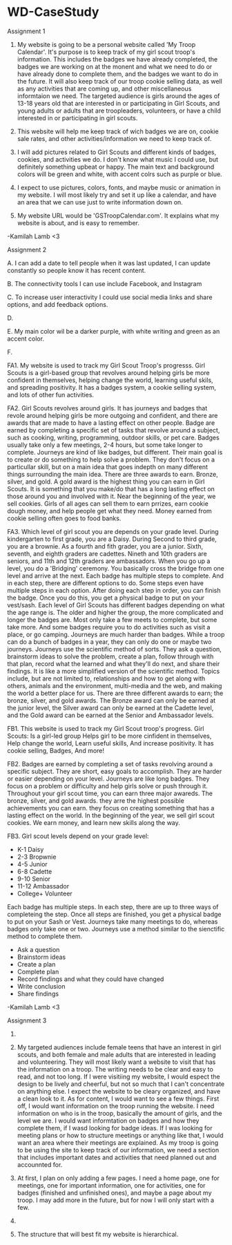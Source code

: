# WD-CaseStudy
Assignment 1


1. My website is going to be a personal website called 'My Troop Calendar'. It's purpose is to keep track of my girl scout troop's information. This includes the badges we have already completed, the badges we are working on at the monent and what we need to do or have already done to complete them, and the badges we want to do in the future. It will also keep track of our troop cookie selling data, as well as any activities that are coming up, and other miscellaneous informtaion we need. The targeted audience is girls around the ages of 13-18 years old that are interested in or participating in Girl Scouts, and young adults or adults that are troopleaders, volunteers, or have a child interested in or participating in girl scouts.

2. This website will help me keep track of wich badges we are on, cookie sale rates, and other activities/information we need to keep track of.

3. I will add pictures related to Girl Scouts and different kinds of badges, cookies, and activities we do. I don't know what music I could use, but definitely something upbeat or happy. The main text and background colors will be green and white, with accent colrs such as purple or blue.

4. I expect to use pictures, colors, fonts, and maybe music or animation in my website. I will most likely try and set it up like a calendar, and have an area that we can use just to write information down on.

5. My website URL would be 'GSTroopCalendar.com'. It explains what my website is about, and is easy to remember.

-Kamilah Lamb <3

Assignment 2


A. I can add a date to tell people when it was last updated, I can update constantly so people know it has recent content.

B. The connectivity tools I can use include Facebook, and Instagram

C. To increase user interactivity I could use social media links and share options, and add feedback options.

D.

E. My main color wil be a darker purple, with white writing and green as an accent color.

F.

FA1. My website is used to track my Girl Scout Troop's progresss. Girl Scouts is a girl-based group that revolves around helping girls be more confident in themselves, helping change the world, learning useful skils, and spreading positivity. It has a badges system, a cookie selling system, and lots of other fun activities.

FA2. Girl Scouts revolves around girls. It has journeys and badges that revole around helping girls be more outgoing and confident, and there are awards that are made to have a lasting effect on other people. Badge are earned by completing a specific set of tasks that revolve around a subject, such as cooking, writing, programming, outdoor skills, or pet care. Badges usually take only a few meetings, 2-4 hours, but some take longer to complete. Journeys are kind of like badges, but different. Their main goal is to create or do something to help solve a problem. They don't focus on a particullar skill, but on a main idea that goes indepth on many different things surrounding the main idea. There are three awards to earn. Bronze, silver, and gold. A gold award is the highest thing you can earn in Girl Scouts. It is something that you make/do that has a long lasting effect on those around you and involved with it. Near the beginning of the year, we sell cookies. Girls of all ages can sell them to earn prrizes, earn cookie dough money, and help people get what they need. Money earned from cookie selling often goes to food banks.

FA3. Which level of girl scout you are depends on your grade level. During kindergarten to first grade, you are a Daisy. During Second to third grade, you are a brownie. As a fourth and fith grader, you are a junior. Sixth, seventh, and eighth graders are cadettes. Nineth and 10th graders are seniors, and 11th and 12th graders are ambassadors. When you go up a level, you do a 'Bridging' ceremony. You basically cross the bridge from one level and arrive at the next. Each badge has multiple steps to complete. And in each step, there are different options to do. Some steps even have multiple steps in each option. After doing each step in  order, you can finish the badge. Once you do this, you get a physical badge to put on your vest/sash. Each level of Girl Scouts has different badges depending on what the age range is. The older and higher the group, the more complicated and longer the badges are. Most only take a few meets to complete, but some take more. And some badges require you to do activities such as visit a place, or go camping. Journeys are much harder than badges. While a troop can do a bunch of badges in a year, they can only do one or maybe two journeys. Journeys use the scientific method of sorts. They ask a question, brainstorm ideas to solve the problem, create a plan, follow through with that plan, record what the learned and what they'll do next, and share their findings. It is like a more simplified version of the scientific method. Topics include, but are not limited to, relationships and how to get along with others, animals and the environment, multi-media and the web, and making the world a better place for us. There are three different awards to earn; the bronze, silver, and gold awards. The Bronze award can only be earned at the junior level, the Silver award can only be earned at the Cadette level, and the Gold award can be earned at the Senior and Ambassador levels.

FB1. This website is used to track my Girl Scout troop's progress. Girl Scouts:
    Is a girl-led group
    Helps girl to be more cinfident in themselves,
    Help change the world,
    Learn useful skills,
    And increase positivity.
It has cookie selling,
Badges,
And more!
   
FB2. Badges are earned by completing a set of tasks revolving around a specific subject. They are short, easy goals to accomplish. They are harder or easier depending on your level. Journeys are like long badges. They focus on a problem or difficulty and help girls solve or push  through it. Throughout your girl scout time, you can earn three major awareds. The bronze, silver, and gold awards. they arre the highest possible achievements you can earn. they focus on creating something that has a lasting effect on the world. In the beginning of the year, we sell girl scout cookies. We earn money, and learn new skills along the way.
  
FB3. Girl scout levels depend on your grade level:
- K-1 Daisy
- 2-3 Bropwnie
- 4-5 Junior
- 6-8 Cadette
- 9-10 Senior
- 11-12 Ambassador
- College+ Volunteer

Each badge has multiple steps. In each step, there are up to three ways of completeing the step. Once all steps are finished, you get a physical badge to put on your Sash or Vest. Journeys take many meetings to do, whereas badges only take one or two. Journeys use a method similar to the sienctific method to complete them.
- Ask a question
- Brainstorm ideas
- Create a plan
- Complete plan
- Record findings and what they could have changed
- Write conclusion
- Share findings

-Kamilah Lamb <3

Assignment 3

1. 

2. My targeted audiences include female teens that have an interest in girl scouts, and both female and male adults that are interested in leading and volunteering. They will most likely want a website to visit that has the information on a troop. The writing needs to be clear and easy to read, and not too long. If I were visitiing my website, I would espect the design to be lively and cheerful, but not so much that I can't concentrate on anything else. I expect the website to be cleary organized, and have a clean look to it. As for content, I would want to see a few things. First off, I would want information on the troop running the website. I need information on who is in the troop, basically the amount of girls, and the level we are. I would want informtation on badges and how they complete them, if I wasd  looking for badge ideas. If I was looking for meeting plans or how to structure meetings or anything like that, I would want an area where their meetings are explained. As my troop is going to be using the site to keep track of our information, we need a section that includes important dates and activities that need planned out and accounnted for.

3. At first, I plan on only adding a few pages. I need a home page, one for meetings, one for important information, one for activities, one for badges (finished and unfinished ones), and maybe a page about my troop. I may add more in the future, but for now I will only start with a few.

4.

5. The structure that will best fit my website is hierarchical.
